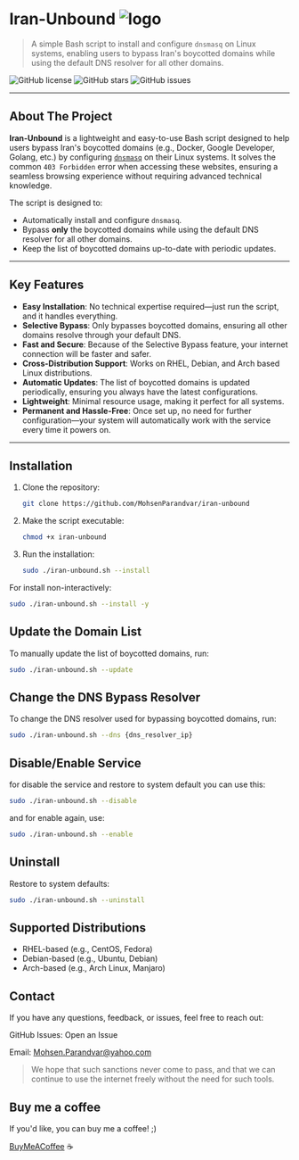 # Iran-Unbound ![logo]()

> A simple Bash script to install and configure `dnsmasq` on Linux systems, enabling users to bypass Iran's boycotted domains while using the default DNS resolver for all other domains.

![GitHub license](https://img.shields.io/github/license/mohsenparandvar/iran-unbound)
![GitHub stars](https://img.shields.io/github/stars/mohsenparandvar/iran-unbound)
![GitHub issues](https://img.shields.io/github/issues/mohsenparandvar/iran-unbound)

---

## About The Project

**Iran-Unbound** is a lightweight and easy-to-use Bash script designed to help users bypass Iran's boycotted domains (e.g., Docker, Google Developer, Golang, etc.) by configuring [`dnsmasq`](https://thekelleys.org.uk/dnsmasq/doc.html) on their Linux systems. It solves the common `403 Forbidden` error when accessing these websites, ensuring a seamless browsing experience without requiring advanced technical knowledge.

The script is designed to:
- Automatically install and configure `dnsmasq`.
- Bypass **only** the boycotted domains while using the default DNS resolver for all other domains.
- Keep the list of boycotted domains up-to-date with periodic updates.

---

## Key Features

- **Easy Installation**: No technical expertise required—just run the script, and it handles everything.
- **Selective Bypass**: Only bypasses boycotted domains, ensuring all other domains resolve through your default DNS.
- **Fast and Secure**: Because of the Selective Bypass feature, your internet connection will be faster and safer.
- **Cross-Distribution Support**: Works on RHEL, Debian, and Arch based Linux distributions.
- **Automatic Updates**: The list of boycotted domains is updated periodically, ensuring you always have the latest configurations.
- **Lightweight**: Minimal resource usage, making it perfect for all systems.
- **Permanent and Hassle-Free**: Once set up, no need for further configuration—your system will automatically work with the service every time it powers on.

---

## Installation

1. Clone the repository:
   ```bash
   git clone https://github.com/MohsenParandvar/iran-unbound
   ```

2. Make the script executable:
   ```bash
   chmod +x iran-unbound
   ```

3. Run the installation:
   ```bash
   sudo ./iran-unbound.sh --install
   ```

For install non-interactively:
```bash
sudo ./iran-unbound.sh --install -y
```

## Update the Domain List
To manually update the list of boycotted domains, run:
```bash
sudo ./iran-unbound.sh --update
```

## Change the DNS Bypass Resolver
To change the DNS resolver used for bypassing boycotted domains, run:
```bash
sudo ./iran-unbound.sh --dns {dns_resolver_ip}
```

## Disable/Enable Service
for disable the service and restore to system default you can use this:

```bash
sudo ./iran-unbound.sh --disable
```

and for enable again, use:

```bash
sudo ./iran-unbound.sh --enable
```

## Uninstall
Restore to system defaults:
```bash
sudo ./iran-unbound.sh --uninstall
```

## Supported Distributions
- RHEL-based (e.g., CentOS, Fedora)
- Debian-based (e.g., Ubuntu, Debian)
- Arch-based (e.g., Arch Linux, Manjaro)

## Contact
If you have any questions, feedback, or issues, feel free to reach out:

GitHub Issues: Open an Issue

Email: Mohsen.Parandvar@yahoo.com

> We hope that such sanctions never come to pass, and that we can continue to use the internet freely without the need for such tools.

## Buy me a coffee
If you'd like, you can buy me a coffee! ;)

[BuyMeACoffee](https://www.buymeacoffee.com/mohsenparandvar) ☕
